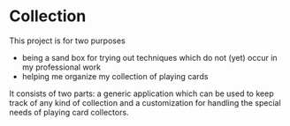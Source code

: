 # Collection

This project is for two purposes

* being a sand box for trying out techniques which do not (yet) occur in my professional work
* helping me organize my collection of playing cards

It consists of two parts: a generic application which can be used to keep track of any kind of collection and a customization 
for handling the special needs of playing card collectors.   